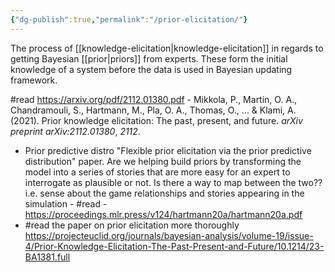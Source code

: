 ```yaml
---
{"dg-publish":true,"permalink":"/prior-elicitation/"}
---
```



The process of [[knowledge-elicitation\|knowledge-elicitation]] in regards to getting Bayesian [[prior\|priors]] from experts. These form the initial knowledge of a system before the data is used in Bayesian updating framework. 

#read 
https://arxiv.org/pdf/2112.01380.pdf - Mikkola, P., Martin, O. A., Chandramouli, S., Hartmann, M., Pla, O. A., Thomas, O., ... & Klami, A. (2021). Prior knowledge elicitation: The past, present, and future. _arXiv preprint arXiv:2112.01380_, _2112_.

- Prior predictive distro "Flexible prior elicitation via the prior predictive distribution" paper. Are we helping build priors by transforming the model into a series of stories that are more easy for an expert to interrogate as plausible or not. Is there a way to map between the two?? i.e. sense about the game relationships and stories appearing in the simulation - #read - https://proceedings.mlr.press/v124/hartmann20a/hartmann20a.pdf
- #read the paper on prior elicitation more thoroughly https://projecteuclid.org/journals/bayesian-analysis/volume-19/issue-4/Prior-Knowledge-Elicitation-The-Past-Present-and-Future/10.1214/23-BA1381.full 
